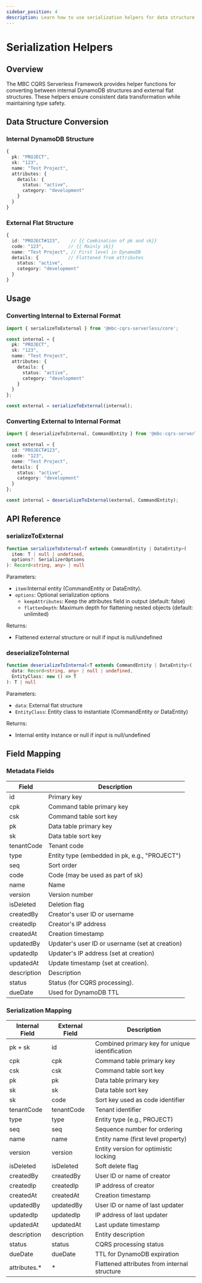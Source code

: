 ```yaml
---
sidebar_position: 4
description: Learn how to use serialization helpers for data structure conversion
---
```


# Serialization Helpers

## Overview
The MBC CQRS Serverless Framework provides helper functions for converting between internal DynamoDB structures and external flat structures. These helpers ensure consistent data transformation while maintaining type safety.
## Data Structure Conversion

### Internal DynamoDB Structure
```typescript
{
  pk: "PROJECT",
  sk: "123",
  name: "Test Project",
  attributes: {
    details: {
      status: "active",
      category: "development"
    }
  }
}
```

### External Flat Structure
```typescript
{
  id: "PROJECT#123",    // {{ Combination of pk and sk}}
  code: "123",         // {{ Mainly sk}}
  name: "Test Project", // First level in DynamoDB
  details: {           // Flattened from attributes
    status: "active",
    category: "development"
  }
}
```

## Usage

### Converting Internal to External Format
```typescript
import { serializeToExternal } from '@mbc-cqrs-serverless/core';

const internal = {
  pk: "PROJECT",
  sk: "123",
  name: "Test Project",
  attributes: {
    details: {
      status: "active",
      category: "development"
    }
  }
};

const external = serializeToExternal(internal);
```

### Converting External to Internal Format
```typescript
import { deserializeToInternal, CommandEntity } from '@mbc-cqrs-serverless/core';

const external = {
  id: "PROJECT#123",
  code: "123",
  name: "Test Project",
  details: {
    status: "active",
    category: "development"
  }
};

const internal = deserializeToInternal(external, CommandEntity);
```

## API Reference

### serializeToExternal
```typescript
function serializeToExternal<T extends CommandEntity | DataEntity>(
  item: T | null | undefined,
  options?: SerializerOptions
): Record<string, any> | null
```

Parameters:
- `item`:Internal entity (CommandEntity or DataEntity).
- `options`: Optional serialization options
  - `keepAttributes`: Keep the attributes field in output (default: false)
  - `flattenDepth`: Maximum depth for flattening nested objects (default: unlimited)

Returns:
- Flattened external structure or null if input is null/undefined

### deserializeToInternal
```typescript
function deserializeToInternal<T extends CommandEntity | DataEntity>(
  data: Record<string, any> | null | undefined,
  EntityClass: new () => T
): T | null
```

Parameters:
- `data`: External flat structure
- `EntityClass`: Entity class to instantiate (CommandEntity or DataEntity)

Returns:
- Internal entity instance or null if input is null/undefined

## Field Mapping

### Metadata Fields
| Field | Description |
|-------|-------------|
| id | Primary key |
| cpk | Command table primary key|
| csk | Command table sort key |
| pk | Data table primary key |
| sk | Data table sort key |
| tenantCode | Tenant code |
| type | Entity type (embedded in pk, e.g., "PROJECT") |
| seq | Sort order |
| code | Code (may be used as part of sk) |
| name | Name |
| version | Version number |
| isDeleted | Deletion flag |
| createdBy | Creator's user ID or username |
| createdIp | Creator's IP address |
| createdAt | Creation timestamp |
| updatedBy | Updater's user ID or username (set at creation) |
| updatedIp | Updater's IP address (set at creation) |
| updatedAt | Update timestamp (set at creation). |
| description | Description |
| status | Status (for CQRS processing). |
| dueDate | Used for DynamoDB TTL |

### Serialization Mapping
| Internal Field | External Field | Description |
|---------------|----------------|-------------|
| pk + sk | id | Combined primary key for unique identification |
| cpk | cpk | Command table primary key |
| csk | csk | Command table sort key |
| pk | pk | Data table primary key |
| sk | sk | Data table sort key |
| sk | code | Sort key used as code identifier |
| tenantCode | tenantCode | Tenant identifier |
| type | type | Entity type (e.g., PROJECT) |
| seq | seq | Sequence number for ordering |
| name | name | Entity name (first level property) |
| version | version | Entity version for optimistic locking |
| isDeleted | isDeleted | Soft delete flag |
| createdBy | createdBy | User ID or name of creator |
| createdIp | createdIp | IP address of creator |
| createdAt | createdAt | Creation timestamp |
| updatedBy | updatedBy | User ID or name of last updater |
| updatedIp | updatedIp | IP address of last updater |
| updatedAt | updatedAt | Last update timestamp |
| description | description | Entity description |
| status | status | CQRS processing status |
| dueDate | dueDate | TTL for DynamoDB expiration |
| attributes.* | * | Flattened attributes from internal structure |
